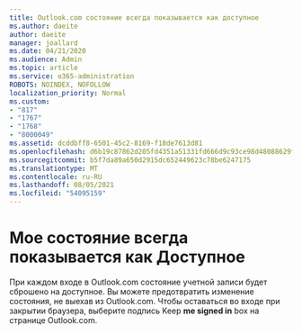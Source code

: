 ```yaml
---
title: Outlook.com состояние всегда показывается как доступное
ms.author: daeite
author: daeite
manager: joallard
ms.date: 04/21/2020
ms.audience: Admin
ms.topic: article
ms.service: o365-administration
ROBOTS: NOINDEX, NOFOLLOW
localization_priority: Normal
ms.custom:
- "817"
- "1767"
- "1768"
- "8000049"
ms.assetid: dcddbff8-6501-45c2-8169-f18de7613d81
ms.openlocfilehash: d6b19c87862d205fd4351a51331fd666d9c93ce98d48088629f054fe22b68c53
ms.sourcegitcommit: b5f7da89a650d2915dc652449623c78be6247175
ms.translationtype: MT
ms.contentlocale: ru-RU
ms.lasthandoff: 08/05/2021
ms.locfileid: "54095159"
---
```

# <a name="my-status-always-shows-as-available"></a>Мое состояние всегда показывается как Доступное

При каждом входе в Outlook.com состояние учетной записи будет сброшено на доступное. Вы можете предотвратить изменение состояния, не выехав из Outlook.com. Чтобы оставаться во входе при закрытии браузера, выберите подпись Keep **me signed in** box на странице Outlook.com.
